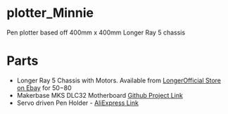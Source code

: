# plotter_Minnie
Pen plotter based off 400mm x 400mm Longer Ray 5 chassis
# Parts
* Longer Ray 5 Chassis with Motors. Available from [LongerOfficial Store on Ebay](https://www.ebay.com/str/longerofficialstore) for $50-$80
* Makerbase MKS DLC32 Motherboard [Github Project Link](https://github.com/makerbase-mks/MKS-DLC32)
* Servo driven Pen Holder - [AliExpress Link](https://www.aliexpress.us/item/2251832630376607.html?spm=a2g0o.order_list.order_list_main.16.36131802xWvyKp&gatewayAdapt=glo2usa)
